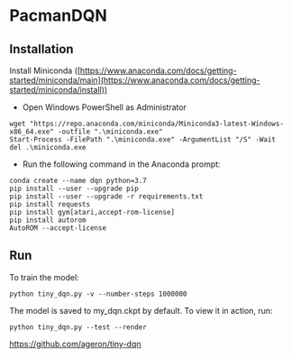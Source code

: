 # PacmanDQN

Installation
----
Install Miniconda ([https://www.anaconda.com/docs/getting-started/miniconda/main](https://www.anaconda.com/docs/getting-started/miniconda/install))
- Open Windows PowerShell as Administrator

```shell
wget "https://repo.anaconda.com/miniconda/Miniconda3-latest-Windows-x86_64.exe" -outfile ".\miniconda.exe"
Start-Process -FilePath ".\miniconda.exe" -ArgumentList "/S" -Wait
del .\miniconda.exe
```

- Run the following command in the Anaconda prompt:
```shell
conda create --name dqn python=3.7
pip install --user --upgrade pip
pip install --user --upgrade -r requirements.txt
pip install requests
pip install gym[atari,accept-rom-license]
pip install autorom
AutoROM --accept-license
```

Run
----
To train the model:
```shell
python tiny_dqn.py -v --number-steps 1000000
```

The model is saved to my_dqn.ckpt by default. To view it in action, run:
```shell
python tiny_dqn.py --test --render
```

https://github.com/ageron/tiny-dqn

